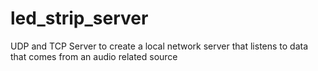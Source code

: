 # led_strip_server
UDP and TCP Server to create a local network server that listens to data that comes from an audio related source
